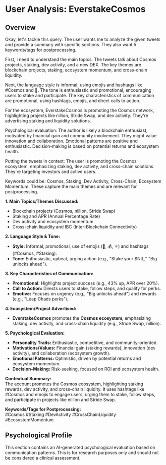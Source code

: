 # User Analysis: EverstakeCosmos

## Overview

<think>
Okay, let's tackle this query. The user wants me to analyze the given tweets and provide a summary with specific sections. They also want 5 keywords/tags for postprocessing. 

First, I need to understand the main topics. The tweets talk about Cosmos projects, staking, dev activity, and a new DEX. The key themes are blockchain projects, staking, ecosystem momentum, and cross-chain liquidity.

Next, the language style is informal, using emojis and hashtags like #Cosmos and 💪. The tone is enthusiastic and promotional, encouraging users to stake and participate. The key characteristics of communication are promotional, using hashtags, emojis, and direct calls to action.

For the ecosystem, EverstakeCosmos is promoting the Cosmos network, highlighting projects like nillion, Stride Swap, and dev activity. They're advertising staking and liquidity solutions.

Psychological evaluation: The author is likely a blockchain enthusiast, motivated by financial gain and community involvement. They might value innovation and collaboration. Emotional patterns are positive and enthusiastic. Decision-making is based on potential returns and ecosystem health.

Putting the tweets in context: The user is promoting the Cosmos ecosystem, emphasizing staking, dev activity, and cross-chain solutions. They're targeting investors and active users.

Keywords could be: Cosmos, Staking, Dev Activity, Cross-Chain, Ecosystem Momentum. These capture the main themes and are relevant for postprocessing.
</think>

**1. Main Topics/Themes Discussed:**  
- Blockchain projects (Cosmos, nillion, Stride Swap)  
- Staking and APR (Annual Percentage Rate)  
- Dev activity and ecosystem momentum  
- Cross-chain liquidity and IBC (Inter-Blockchain Connectivity)  

**2. Language Style & Tone:**  
- **Style:** Informal, promotional, use of emojis (💪, 💰, ⚛️) and hashtags (#Cosmos, #Staking).  
- **Tone:** Enthusiastic, upbeat, urging action (e.g., "Stake your $NIL," "Big unlocks ahead").  

**3. Key Characteristics of Communication:**  
- **Promotional:** Highlights project success (e.g., 43% up, APR over 20%).  
- **Call to Action:** Directs users to stake, follow steps, and qualify for perks.  
- **Emotive:** Focuses on urgency (e.g., "Big unlocks ahead") and rewards (e.g., "Leap Chads perks").  

**4. Ecosystem/Project Advertised:**  
- **EverstakeCosmos** promotes the **Cosmos ecosystem**, emphasizing staking, dev activity, and cross-chain liquidity (e.g., Stride Swap, nillion).  

**5. Psychological Evaluation:**  
- **Personality Traits:** Enthusiastic, competitive, and community-oriented.  
- **Motivations/Values:** Financial gain (staking rewards), innovation (dev activity), and collaboration (ecosystem growth).  
- **Emotional Patterns:** Optimistic, driven by potential returns and ecosystem momentum.  
- **Decision-Making:** Risk-seeking, focused on ROI and ecosystem health.  

**Contextual Summary:**  
The account promotes the Cosmos ecosystem, highlighting staking rewards, dev activity, and cross-chain liquidity. It uses hashtags like #Cosmos and emojis to engage users, urging them to stake, follow steps, and participate in projects like nillion and Stride Swap.  

**Keywords/Tags for Postprocessing:**  
#Cosmos #Staking #DevActivity #CrossChainLiquidity #EcosystemMomentum

## Psychological Profile

This section contains an AI-generated psychological evaluation based on communication patterns. This is for research purposes only and should not be considered a clinical assessment.